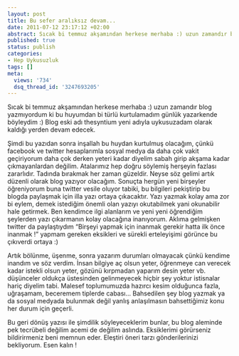 ```yaml
---
layout: post
title: Bu sefer aralıksız devam...
date: 2011-07-12 23:17:12 +02:00
abstract: Sıcak bi temmuz akşamından herkese merhaba :) uzun zamandır blog yazmıyordum ki bu huyumdan bi türlü kurtulamadım...
published: true
status: publish
categories:
- Hep Uykusuzluk
tags: []
meta:
  views: '734'
  dsq_thread_id: '3247693205'
---
```


Sıcak bi temmuz akşamından herkese merhaba :) uzun zamandır blog yazmıyordum ki bu huyumdan bi türlü kurtulamadım günlük yazarkende böyleydim :)
Blog eski adı thesyntium yeni adıyla uykusuzadam olarak kaldığı yerden devam edecek.

Şimdi bu yazıdan sonra inşallah bu huydan kurtulmuş olacağım, çünkü facebook ve twitter hesaplarımla sosyal medya da daha çok vakit geçiriyorum daha çok derken yeteri kadar diyelim sabah girip akşama kadar çıkmayanlardan değilim. Atalarımız hep doğru söylemiş herşeyin fazlası zararlıdır.  Tadında bırakmak her zaman güzeldir. Neyse söz gelimi artık düzenli olarak blog yazıyor olacağım. Sonuçta hergün yeni birşeyler öğreniyorum buna twitter vesile oluyor tabiki, bu bilgileri pekiştirip bu blogda paylaşmak için illa yazı ortaya çıkacaktır. Yazı yazmak kolay ama zor bi eylem, demek istediğim önemli olan yazıyı okutabilmek yani okunabilir hale getirmek. Ben kendimce ilgi alanlarım ve yeni yeni öğrendiğim şeylerden yazı çıkarmanın kolay olacağına inanıyorum. Aklıma gelmişken twitter da paylaştıydım “Birşeyi yapmak için inanmak gerekir hatta ilk önce inanmak !” yapmam gereken eksikleri ve sürekli erteleyişimi görünce bu çıkıverdi ortaya :)

Artık bölünme, üşenme, sonra yazarım durumları olmayacak çünkü kendime inandım ve söz verdim. İnsan bilgiye aç olsun yeter, öğrenmeye can verecek kadar istekli olsun yeter, gözünü kırpmadan yaparım desin yeter vb. düşünceler oldukça üstesinden gelinmeyecek hiçbir şey yoktur istisnalar hariç diyelim tabi. Malesef toplumumuzda hazırcı kesim olduğunca fazla, uğraşamam, beceremem tiplerde cabası… Bahsedilen şey blog yazmak ya da sosyal medyada bulunmak değil yanlış anlaşılmasın bahsettiğimiz konu her durum için geçerli.

Bu geri dönüş yazısı ile şimdilik söyleyeceklerim bunlar, bu blog aleminde pek tecrübeli değilim acemi de değilim aslında. Eksiklerimi görürseniz bildirirmeniz beni memnun eder. Eleştiri öneri tarzı gönderilerinizi bekliyorum. Esen kalın !
